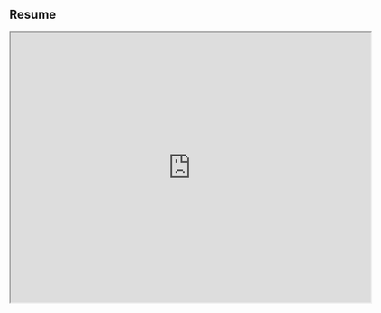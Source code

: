 ## Resume
<iframe src="https://drive.google.com/file/d/1FvJlft8ByJivYoZIYg_caBjXvaKILnRg/preview" width="640" height="480" allow="autoplay"></iframe>
